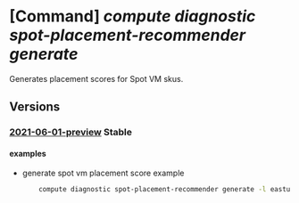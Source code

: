 # [Command] _compute diagnostic spot-placement-recommender generate_

Generates placement scores for Spot VM skus.

## Versions

### [2021-06-01-preview](/Resources/mgmt-plane/L3N1YnNjcmlwdGlvbnMve30vcHJvdmlkZXJzL21pY3Jvc29mdC5jb21wdXRlL2xvY2F0aW9ucy97fS9kaWFnbm9zdGljcy9zcG90cGxhY2VtZW50cmVjb21tZW5kZXIvZ2VuZXJhdGU=/2021-06-01-preview.xml) **Stable**

<!-- mgmt-plane /subscriptions/{}/providers/microsoft.compute/locations/{}/diagnostics/spotplacementrecommender/generate 2021-06-01-preview -->

#### examples

- generate spot vm placement score example
    ```bash
        compute diagnostic spot-placement-recommender generate -l eastus --subscription ffffffff-ffff-ffff-ffff-ffffffffffff --availability-zones true --desired-locations '["eastus", "eastus2"]' --desired-count 1 --desired-sizes '[{"sku": "Standard_D2_v2"}]'
    ```
